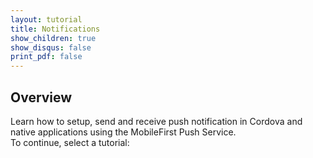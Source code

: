 ```yaml
---
layout: tutorial
title: Notifications
show_children: true
show_disqus: false
print_pdf: false
---
```

## Overview
Learn how to setup, send and receive push notification in Cordova and native applications using the MobileFirst Push Service.  
To continue, select a tutorial:

